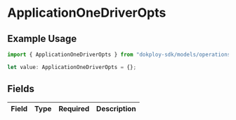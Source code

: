 # ApplicationOneDriverOpts

## Example Usage

```typescript
import { ApplicationOneDriverOpts } from "dokploy-sdk/models/operations";

let value: ApplicationOneDriverOpts = {};
```

## Fields

| Field       | Type        | Required    | Description |
| ----------- | ----------- | ----------- | ----------- |